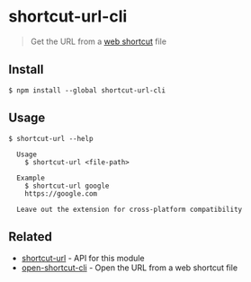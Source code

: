 # shortcut-url-cli

> Get the URL from a [web shortcut](https://en.wikipedia.org/wiki/File_shortcut) file

## Install

```
$ npm install --global shortcut-url-cli
```

## Usage

```
$ shortcut-url --help

  Usage
    $ shortcut-url <file-path>

  Example
    $ shortcut-url google
    https://google.com

  Leave out the extension for cross-platform compatibility
```

## Related

- [shortcut-url](https://github.com/sindresorhus/shortcut-url) - API for this module
- [open-shortcut-cli](https://github.com/sindresorhus/open-shortcut-cli) - Open the URL from a web shortcut file
